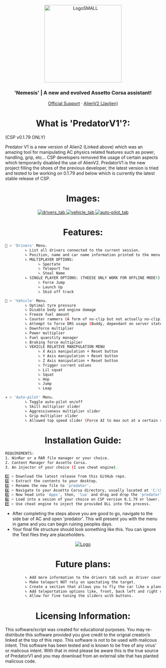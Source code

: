 <br />
<div align="center">
  <a href="https://discord.gg/fZDeS4vtqV">
    <img src="https://github.com/Jay0Hx/Nemesis/assets/119745695/85588a88-4519-4e75-9916-ab50826b28e8" alt="LogoSMALL" width="250" height="250">
  </a>
  <h3 align="center">'Nemesis' | A new and evolved Assetto Corsa assistant!</h3>
  <p align="center">
    <a href="https://discord.gg/fZDeS4vtqV">Official Support</a>
        ·
    <a href="https://github.com/Jay0Hx/alien_v2">AlienV2 (Jaylien)</a>
  </p>
</div>

<h1 align="center">What is 'PredatorV1'?:</a></h1>
(CSP v0.1.79 ONLY)

Predator V1 is a new version of Alien2 (Linked above) which was an amazing tool for manipulating AC physics related features such as power, handling, grip, etc... CSP developers removed the usage of certain aspects which temporarily disabled the use of AlienV2. PredatorV1 is the new project filling the shoes of the previous developer, the latest version is tried and tested to be working on 0.1.79 and below which is currently the latest stable release of CSP.

<h1 align="center">Images:</a></h1>

<div align="center">
  <a href="https://discord.gg/fZDeS4vtqV">
    <img src="https://github.com/Jay0Hx/PredatorV1/assets/119745695/fc36d8c2-2b0a-4d66-a689-0bc657cc550b" alt="drivers_tab">
    <img src="https://github.com/Jay0Hx/PredatorV1/assets/119745695/74b96ee0-e7c8-40d7-9aca-953e924f6484" alt="vehicle_tab">
    <img src="https://github.com/Jay0Hx/PredatorV1/assets/119745695/8b7d6ebe-e97f-48ee-8fb4-126b51c29d2c" alt="auto-pilot_tab">
  </a>
</div>

<h1 align="center">Features:</a></h1>

   ```sh
   🛞 > 'Drivers' Menu.
            ∟ List all drivers connected to the current session.
            ∟ Position, name and car name information printed to the menu.
            ∟ MULTIPLAYER OPTIONS:
                  ∟ Spectate
                  ∟ Teleport Too
                  ∟ Steal Name
            ∟ SINGLE PLAYER OPTIONS: (THEESE ONLY WORK FOR OFFLINE MODE!)
                  ∟ Force Jump
                  ∟ Launch Up
                  ∟ Skid off track

   🚗 > 'Vehicle' Menu.
            ∟ Optimal tyre pressure
            ∟ Disable body and engine damage
            ∟ Freeze fuel amount
            ∟ Counter rammers (A form of no-clip but not actually no-clip)
            ∟ Attempt to force DRS usage (Buddy, dependant on server state)
            ∟ Downforce multiplier
            ∟ Power multiplier
            ∟ Fuel quanitity manager
            ∟ Braking force multiplier
            ∟ VEHICLE RELATIVE MANIPULATION MENU
                  ∟ X Axis manipulation + Reset button
                  ∟ Y Axis manipulation + Reset button
                  ∟ Z Axis manipulation + Reset button
                  ∟ Trigger current values
                  ∟ Lil squat
                  ∟ Squat
                  ∟ Hop
                  ∟ Jump
                  ∟ Leap

   ✈️ > 'Auto-pilot' Menu.
            ∟ Toggle auto-pilot on/off
            ∟ Skill multiplier slider
            ∟ Aggressiveness multiplier slider
            ∟ Grip multiplier slider
            ∟ Allowed top speed slider (Force AI to max out at a certain speed)
   ```


<h1 align="center">Installation Guide:</a></h1> 

   ```sh
REQUIREMENTS:
   1. WinRar or a RAR file manager or your choice.
   2. Content Manager for Assetto Corsa.
   3. An injector of your choice (I use cheat engine).

   1️⃣ > Download the latest release from this GitHub repo.
   2️⃣ > Extract the contents to your desktop.
   3️⃣ > Rename the new file to 'predator'.
   4️⃣ > Navigate to your Assetto Corsa directory, usually located at 'C:\SteamLibrary\steamapps\common\assettocorsa'
   5️⃣ > Now head into 'Apps', then, 'lua' and drag and drop the 'predator' file into this directory.
   6️⃣ > Load into a sesion of your choice on CSP version 0.1.79 or lower.
   7️⃣ > Use cheat engine to inject the provided DLL into the process.
   ```
+ After completing the steps above you are good to go, navigate to the side bar of AC and open 'predator'. This will present you with the menu in game and you can begin ruining peoples days.
+ Your final file structure should look something like this. You can ignore the Test files they are placeholders.

<div align="center">
  <a href="https://discord.gg/fZDeS4vtqV">
    <img src="https://github.com/Jay0Hx/PredatorV1/assets/119745695/5322e994-d2b8-40d3-ab62-a3a2abf5e08d" alt="Logo">
  </a>
</div>

<h1 align="center">Future plans:</a></h1>

   ```sh
            ∟ Add more information to the drivers tab such as driver country, flag etc...
            ∟ Make teleport NOT rely on spectating the target.
            ∟ Create a section that allows you to fly the car like a plane.
            ∟ Add teleportation options like, front, back left and right of target.
            ∟ Allow for fine tuning the sliders with buttons.
   ```


<h1 align="center">Licensing Information:</a></h1>
This software/script was created for educational purposes. You may re-distribute this software provided you give credit to the orignal creator/s linked at the top of this repo. This software is not to be used with malicous intent. This software has been tested and is known to be free of any virus' or malicous intent. With that in mind please be aware this is the true source of PredatorV1 and you may download from an external site that has planted malicous code.

